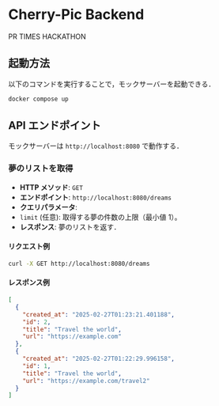 # Cherry-Pic Backend
PR TIMES HACKATHON




## 起動方法
以下のコマンドを実行することで，モックサーバーを起動できる．

```sh
docker compose up  
```

## API エンドポイント
モックサーバーは `http://localhost:8080` で動作する．

### 夢のリストを取得

- **HTTP メソッド**: `GET`
- **エンドポイント**: `http://localhost:8080/dreams`
- **クエリパラメータ**:
- `limit` (任意): 取得する夢の件数の上限（最小値 1）。
- **レスポンス**: 夢のリストを返す．

#### リクエスト例
```sh
curl -X GET http://localhost:8080/dreams
```

#### レスポンス例
```json
[
  {
    "created_at": "2025-02-27T01:23:21.401188",
    "id": 2,
    "title": "Travel the world",
    "url": "https://example.com"
  },
  {
    "created_at": "2025-02-27T01:22:29.996158",
    "id": 1,
    "title": "Travel the world",
    "url": "https://example.com/travel2"
  }
]
```